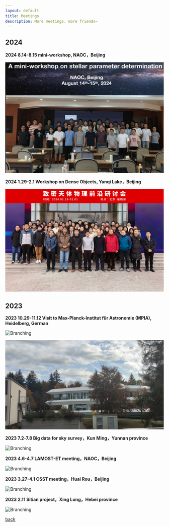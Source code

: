 ```yaml
---
layout: default
title: Meetings
description: More meetings, more friends~
---
```

## 2024
**2024 8.14-8.15 mini-workshop, NAOC，Beijing**

![Branching](/picture/para.jpg)

**2024 1.29-2.1 Workshop on Dense Objects, Yanqi Lake，Beijing**

![Branching](/picture/Dense.jpg)

## 2023
**2023 10.29-11.12 Visit to Max-Planck-Institut für Astronomie (MPIA), Heidelberg, German**

![Branching](/picture/MPA1.jpg)

![Branching](/picture/MPA2.jpg)


**2023 7.2-7.8 Big data for sky survey，Kun Ming，Yunnan province**

![Branching](/picture/yunnan.jpg)

**2023 4.6-4.7 LAMOST-ET meeting，NAOC，Beijing**

![Branching](/picture/lamoet.jpg)

**2023 3.27-4.1 CSST meeting，Huai Rou，Beijing**

![Branching](/picture/CSSTsmall.jpg)


**2023 2.11 Sitian project，Xing Long，Hebei province**

![Branching](/picture/sitian.jpg)


[back](./)
